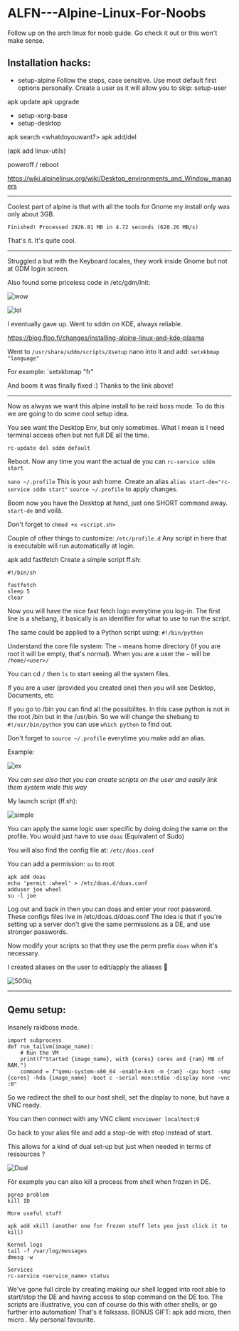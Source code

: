 # ALFN---Alpine-Linux-For-Noobs

Follow up on the arch linux for noob guide. Go check it out or this won't make sense.

## Installation hacks:

- setup-alpine
Follow the steps, case sensitive. Use most default first options personally. Create a user as it will allow you to skip: setup-user

apk update
apk upgrade

- setup-xorg-base 
- setup-desktop

apk search <whatdoyouwant?>
apk add/del 

(apk add linux-utils) 

poweroff / reboot

https://wiki.alpinelinux.org/wiki/Desktop_environments_and_Window_managers

---

Coolest part of alpine is that with all the tools for Gnome my install only was only about 3GB.

`Finished! Processed 2926.81 MB in 4.72 seconds (620.26 MB/s)` 

That's it. It's quite cool.

--- 

Struggled a but with the Keyboard locales, they work inside Gnome but not at GDM login screen. 

Also found some priceless code in /etc/gdm/Init:

![wow](https://github.com/user-attachments/assets/149e5dee-ac40-4b87-9dc7-b894194c9b55)

![lol](https://github.com/user-attachments/assets/281a1429-34ce-4104-95e2-c69f34aa5480)

I eventually gave up. Went to sddm on KDE, always reliable. 

https://blog.floo.fi/changes/installing-alpine-linux-and-kde-plasma

Went to `/usr/share/sddm/scripts/Xsetup` nano into it and add: `setxkbmap "language"` 

For example: `setxkbmap "fr"

And boom it was finally fixed :) Thanks to the link above!

---

Now as alwyas we want this alpine install to be raid boss mode. 
To do this we are going to do some cool setup idea. 

You see want the Desktop Env, but only sometimes. What I mean is I need terminal access often but not full DE all the time.

`rc-update del sddm default` 

Reboot. Now any time you want the actual de you can `rc-service sddm start` 

`nano ~/.profile` This is your ash home. 
Create an alias `alias start-de="rc-service sddm start"`
`source ~/.profile` to apply changes.

Boom now you have the Desktop at hand, just one SHORT command away. 
`start-de` and voilà.

Don't forget to `chmod +x <script.sh>` 

Couple of other things to customize: 
`/etc/profile.d` Any script in here that is executable will run automatically at login. 

apk add fastfetch
Create a simple script ff.sh:

```
#!/bin/sh

fastfetch
sleep 5
clear
```

Now you will have the nice fast fetch logo everytime you log-in. 
The first line is a shebang, it basically is an identifier for what to use to run the script. 

The same could be applied to a Python script using: `#!/bin/python` 

Understand the core file system:
The `~` means home directory (if you are root it will be empty, that's normal).
When you are a user the `~` will be `/home/<user>/` 

You can cd `/` then `ls` to start seeing all the system files. 

If you are a user (provided you created one) then you will see Desktop, Documents, etc 

If you go to /bin you can find all the possibilites. In this case python is not in the root /bin but in the /usr/bin. So we will change the shebang to `#!/usr/bin/python` you can use `which python` to find out. 

Don't forget to `source ~/.profile` everytime you make add an alias.

Example:

![ex](https://github.com/user-attachments/assets/6dfd515b-44f8-453f-8170-0e8309de9250)

_You can see also that you can create scripts on the user and easily link them system wide this way_

My launch script (ff.sh):

![simple](https://github.com/user-attachments/assets/a7d92ea0-9670-48f9-98d2-55d4a3bb97b5)

You can apply the same logic user specific by doing doing the same on the profile. You would just have to use `doas` (Equivalent of Sudo)

You will also find the config file at: `/etc/doas.conf` 

You can add a permission: 
`su` to root
``` 
apk add doas 
echo 'permit :wheel' > /etc/doas.d/doas.conf 
adduser joe wheel 
su -l joe 
```

Log out and back in then you can doas <command> and enter your root password.
These configs files live in /etc/doas.d/doas.conf
The idea is that if you're setting up a server don't give the same permissions as a DE, and use stronger passwords. 

Now modify your scripts so that they use the perm prefix `doas` when it's necessary. 

I created aliases on the user to edit/apply the aliases 🧠 

![500iq](https://github.com/user-attachments/assets/23b57df3-8783-4ca8-9390-78cf52dcdbe4)




---

## Qemu setup:

Insanely raidboss mode. 

```
import subprocess
def run_tailvm(image_name):
    # Run the VM
    print(f"Started {image_name}, with {cores} cores and {ram} MB of RAM.")
    command = f"qemu-system-x86_64 -enable-kvm -m {ram} -cpu host -smp {cores} -hda {image_name} -boot c -serial mon:stdio -display none -vnc :0"
```

So we redirect the shell to our host shell, set the display to none, but have a VNC ready. 

You can then connect with any VNC client `vncviewer localhost:0` 

Go back to your alias file and add a stop-de with stop instead of start. 

This allows for a kind of dual set-up but just when needed in terms of ressources ? 

![Dual](https://github.com/user-attachments/assets/ea1dcad5-0cbb-4060-ad5e-35c0326c59a1)

Fòr example you can also kill a process from shell when frozen in DE. 

```
pgrep problem
kill ID

More useful stuff

apk add xkill (another one for frozen stuff lets you just click it to kill) 

Kernel logs
tail -f /var/log/messages
dmesg -w

Services
rc-service <service_name> status
```


We've gone full circle by creating making our shell logged into root able to start/stop the DE and having access to stop command on the DE too. 
The scripts are illustrative, you can of course do this with other shells, or go further into automation!
That's it folkssss. BONUS GIFT: apk add micro, then micro <file>. My personal favourite. 

